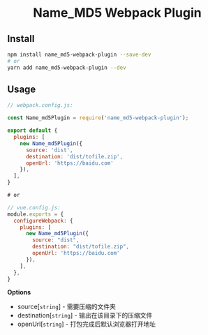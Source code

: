 <div align="center">
  <h1>Name_MD5 Webpack Plugin</h1>
</div>

## Install

```bash
npm install name_md5-webpack-plugin --save-dev
# or
yarn add name_md5-webpack-plugin --dev
```

## Usage

```js
// webpack.config.js:

const Name_md5Plugin = require('name_md5-webpack-plugin');

export default {
  plugins: [
    new Name_md5Plugin({
      source: 'dist',
      destination: 'dist/tofile.zip',
      openUrl: 'https://baidu.com'
    }),
  ],
}

# or

// vue.config.js:
module.exports = {
  configureWebpack: {
    plugins: [
      new Name_md5Plugin({
        source: "dist",
        destination: "dist/tofile.zip",
        openUrl: 'https://baidu.com'
      }),
    ],
  },
}
```

**Options**

- source[`string`] - 需要压缩的文件夹
- destination[`string`] - 输出在该目录下的压缩文件
- openUrl[`string`] - 打包完成后默认浏览器打开地址
